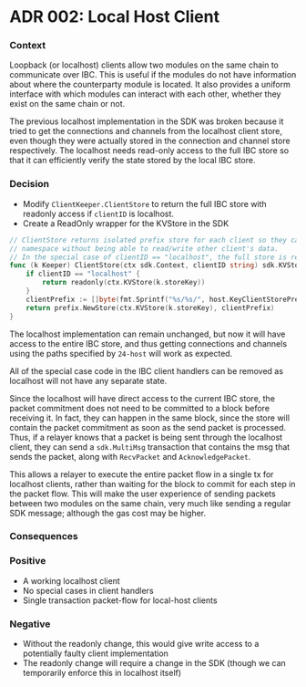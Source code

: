 # ADR 002: Local Host Client

### Context

Loopback (or localhost) clients allow two modules on the same chain to communicate over IBC. This is useful if the modules do not have information about where the counterparty module is located. It also provides a uniform interface with which modules can interact with each other, whether they exist on the same chain or not.

The previous localhost implementation in the SDK was broken because it tried to get the connections and channels from the localhost client store, even though they were actually stored in the connection and channel store respectively. The localhost needs read-only access to the full IBC store so that it can efficiently verify the state stored by the local IBC store.

### Decision

- Modify `ClientKeeper.ClientStore` to return the full IBC store with readonly access if `clientID` is localhost.
- Create a ReadOnly wrapper for the KVStore in the SDK

```go
// ClientStore returns isolated prefix store for each client so they can read/write in separate
// namespace without being able to read/write other client's data.
// In the special case of clientID == "localhost", the full store is returned.
func (k Keeper) ClientStore(ctx sdk.Context, clientID string) sdk.KVStore {
    if clientID == "localhost" {
        return readonly(ctx.KVStore(k.storeKey))
    }
	clientPrefix := []byte(fmt.Sprintf("%s/%s/", host.KeyClientStorePrefix, clientID))
	return prefix.NewStore(ctx.KVStore(k.storeKey), clientPrefix)
}
```

The localhost implementation can remain unchanged, but now it will have access to the entire IBC store, and thus getting connections and channels using the paths specified by `24-host` will work as expected.

All of the special case code in the IBC client handlers can be removed as localhost will not have any separate state.

Since the localhost will have direct access to the current IBC store, the packet commitment does not need to be committed to a block before receiving it. In fact, they can happen in the same block, since the store will contain the packet commitment as soon as the send packet is processed.
Thus, if a relayer knows that a packet is being sent through the localhost client, they can send a `sdk.MultiMsg` transaction that contains the msg that sends the packet, along with `RecvPacket` and `AcknowledgePacket`.

This allows a relayer to execute the entire packet flow in a single tx for localhost clients, rather than waiting for the block to commit for each step in the packet flow. This will make the user experience of sending packets between two modules on the same chain, very much like sending a regular SDK message; although the gas cost may be higher.

### Consequences

### Positive

- A working localhost client
- No special cases in client handlers
- Single transaction packet-flow for local-host clients

### Negative

- Without the readonly change, this would give write access to a potentially faulty client implementation
- The readonly change will require a change in the SDK (though we can temporarily enforce this in localhost itself)